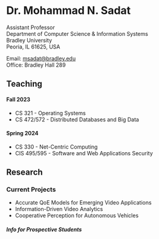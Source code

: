 # Dr. Mohammad N. Sadat
Assistant Professor\
Department of Computer Science & Information Systems \
Bradley University \
Peoria, IL 61625, USA

Email: msadat@bradley.edu \
Office: Bradley Hall 289


## Teaching

#### Fall 2023
- CS 321 - Operating Systems
- CS 472/572 - Distributed Databases and Big Data

#### Spring 2024
- CS 330 - Net-Centric Computing
- CIS 495/595 - Software and Web Applications Security

## Research 

### Current Projects 

- Accurate QoE Models for Emerging Video Applications
- Information-Driven Video Analytics
- Cooperative Perception for Autonomous Vehicles 

##### Info for Prospective Students
